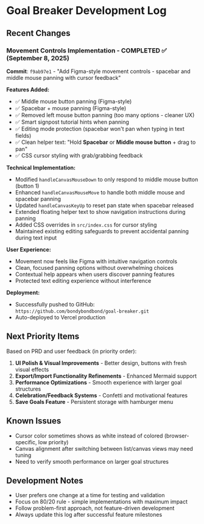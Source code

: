 # Goal Breaker Development Log

## Recent Changes

### Movement Controls Implementation - COMPLETED ✅ (September 8, 2025)
**Commit**: `f9ab97e1` - "Add Figma-style movement controls - spacebar and middle mouse panning with cursor feedback"

**Features Added:**
- ✅ Middle mouse button panning (Figma-style)
- ✅ Spacebar + mouse panning (Figma-style) 
- ✅ Removed left mouse button panning (too many options - cleaner UX)
- ✅ Smart signpost tutorial hints when panning
- ✅ Editing mode protection (spacebar won't pan when typing in text fields)
- ✅ Clean helper text: "Hold **Spacebar** or **Middle mouse button** + drag to pan"
- ✅ CSS cursor styling with grab/grabbing feedback

**Technical Implementation:**
- Modified `handleCanvasMouseDown` to only respond to middle mouse button (button 1)
- Enhanced `handleCanvasMouseMove` to handle both middle mouse and spacebar panning
- Updated `handleCanvasKeyUp` to reset pan state when spacebar released
- Extended floating helper text to show navigation instructions during panning
- Added CSS overrides in `src/index.css` for cursor styling
- Maintained existing editing safeguards to prevent accidental panning during text input

**User Experience:**
- Movement now feels like Figma with intuitive navigation controls
- Clean, focused panning options without overwhelming choices
- Contextual help appears when users discover panning features
- Protected text editing experience without interference

**Deployment:**
- Successfully pushed to GitHub: `https://github.com/bondybondbond/goal-breaker.git`
- Auto-deployed to Vercel production

## Next Priority Items
Based on PRD and user feedback (in priority order):
1. **UI Polish & Visual Improvements** - Better design, buttons with fresh visual effects
2. **Export/Import Functionality Refinements** - Enhanced Mermaid support
3. **Performance Optimizations** - Smooth experience with larger goal structures
4. **Celebration/Feedback Systems** - Confetti and motivational features
5. **Save Goals Feature** - Persistent storage with hamburger menu

## Known Issues
- Cursor color sometimes shows as white instead of colored (browser-specific, low priority)
- Canvas alignment after switching between list/canvas views may need tuning
- Need to verify smooth performance on larger goal structures

## Development Notes
- User prefers one change at a time for testing and validation
- Focus on 80/20 rule - simple implementations with maximum impact
- Follow problem-first approach, not feature-driven development
- Always update this log after successful feature milestones
